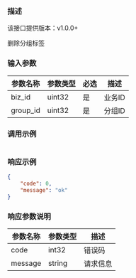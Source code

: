 ### 描述
该接口提供版本：v1.0.0+
 

删除分组标签

### 输入参数
| 参数名称     | 参数类型     | 必选   | 描述             |
| ------------ | ------------ | ------ | ---------------- |
| biz_id         | uint32       | 是     | 业务ID     |
| group_id       | uint32       | 是     | 分组ID     |

### 调用示例
```json
```

### 响应示例
```json
{
    "code": 0,
    "message": "ok"
}
```

### 响应参数说明
| 参数名称     | 参数类型   | 描述                           |
| ------------ | ---------- | ------------------------------ |
|     code     |      int32      |            错误码                   |
|    message   |      string     |           请求信息                  |
